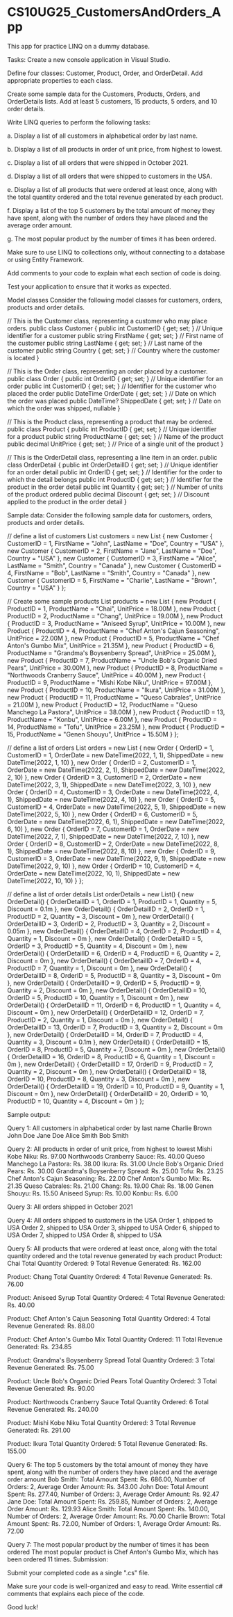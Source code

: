 # CS10UG25_CustomersAndOrders_App
This app for practice LINQ on a dummy database.

Tasks:
Create a new console application in Visual Studio.

Define four classes: Customer, Product, Order, and OrderDetail. Add appropriate properties to each class.

Create some sample data for the Customers, Products, Orders, and OrderDetails lists. Add at least 5 customers, 15 products, 5 orders, and 10 order details.

Write LINQ queries to perform the following tasks:

a. Display a list of all customers in alphabetical order by last name.

b. Display a list of all products in order of unit price, from highest to lowest.

c. Display a list of all orders that were shipped in October 2021.

d. Display a list of all orders that were shipped to customers in the USA.

e. Display a list of all products that were ordered at least once, along with the total quantity ordered and the total revenue generated by each product.

f. Display a list of the top 5 customers by the total amount of money they have spent, along with the number of orders they have placed and the average order amount.

g. The most popular product by the number of times it has been ordered.

Make sure to use LINQ to collections only, without connecting to a database or using Entity Framework.

Add comments to your code to explain what each section of code is doing.

Test your application to ensure that it works as expected.



Model classes
Consider the following model classes for customers, orders, products and order details.

 // This is the Customer class, representing a customer who may place orders.
 public class Customer
 {
  public int CustomerID { get; set; } // Unique identifier for a customer
  public string FirstName { get; set; } // First name of the customer
  public string LastName { get; set; } // Last name of the customer
  public string Country { get; set; } // Country where the customer is located
 }
 
 
 // This is the Order class, representing an order placed by a customer.
 public class Order
 {
  public int OrderID { get; set; } // Unique identifier for an order
  public int CustomerID { get; set; } // Identifier for the customer who placed the order
  public DateTime OrderDate { get; set; } // Date on which the order was placed
  public DateTime? ShippedDate { get; set; } // Date on which the order was shipped, nullable
 }
 
 
 // This is the Product class, representing a product that may be ordered.
 public class Product
 {
  public int ProductID { get; set; } // Unique identifier for a product
  public string ProductName { get; set; } // Name of the product
  public decimal UnitPrice { get; set; } // Price of a single unit of the product
 }
 
 
 // This is the OrderDetail class, representing a line item in an order.
 public class OrderDetail
 {
  public int OrderDetailID { get; set; } // Unique identifier for an order detail
  public int OrderID { get; set; } // Identifier for the order to which the detail belongs
  public int ProductID { get; set; } // Identifier for the product in the order detail
  public int Quantity { get; set; } // Number of units of the product ordered
  public decimal Discount { get; set; } // Discount applied to the product in the order detail
 }




Sample data:
Consider the following sample data for customers, orders, products and order details.

   // define a list of customers
   List<Customer> customers = new List<Customer>
        {
            new Customer { CustomerID = 1, FirstName = "John", LastName = "Doe", Country = "USA" },
            new Customer { CustomerID = 2, FirstName = "Jane", LastName = "Doe", Country = "USA" },
            new Customer { CustomerID = 3, FirstName = "Alice", LastName = "Smith", Country = "Canada" },
            new Customer { CustomerID = 4, FirstName = "Bob", LastName = "Smith", Country = "Canada" },
            new Customer { CustomerID = 5, FirstName = "Charlie", LastName = "Brown", Country = "USA" }
        };
 
   // Create some sample products
   List<Product> products = new List<Product>
        {
            new Product { ProductID = 1, ProductName = "Chai", UnitPrice = 18.00M },
            new Product { ProductID = 2, ProductName = "Chang", UnitPrice = 19.00M },
            new Product { ProductID = 3, ProductName = "Aniseed Syrup", UnitPrice = 10.00M },
            new Product { ProductID = 4, ProductName = "Chef Anton's Cajun Seasoning", UnitPrice = 22.00M },
            new Product { ProductID = 5, ProductName = "Chef Anton's Gumbo Mix", UnitPrice = 21.35M },
            new Product { ProductID = 6, ProductName = "Grandma's Boysenberry Spread", UnitPrice = 25.00M },
            new Product { ProductID = 7, ProductName = "Uncle Bob's Organic Dried Pears", UnitPrice = 30.00M },
            new Product { ProductID = 8, ProductName = "Northwoods Cranberry Sauce", UnitPrice = 40.00M },
            new Product { ProductID = 9, ProductName = "Mishi Kobe Niku", UnitPrice = 97.00M },
            new Product { ProductID = 10, ProductName = "Ikura", UnitPrice = 31.00M },
            new Product { ProductID = 11, ProductName = "Queso Cabrales", UnitPrice = 21.00M },
            new Product { ProductID = 12, ProductName = "Queso Manchego La Pastora", UnitPrice = 38.00M },
            new Product { ProductID = 13, ProductName = "Konbu", UnitPrice = 6.00M },
            new Product { ProductID = 14, ProductName = "Tofu", UnitPrice = 23.25M },
            new Product { ProductID = 15, ProductName = "Genen Shouyu", UnitPrice = 15.50M }
        };
 
   // define a list of orders
   List<Order> orders = new List<Order>
            {
                new Order { OrderID = 1, CustomerID = 1, OrderDate = new DateTime(2022, 1, 1), ShippedDate = new DateTime(2022, 1, 10) },
                new Order { OrderID = 2, CustomerID = 1, OrderDate = new DateTime(2022, 2, 1), ShippedDate = new DateTime(2022, 2, 10) },
                new Order { OrderID = 3, CustomerID = 2, OrderDate = new DateTime(2022, 3, 1), ShippedDate = new DateTime(2022, 3, 10) },
                new Order { OrderID = 4, CustomerID = 3, OrderDate = new DateTime(2022, 4, 1), ShippedDate = new DateTime(2022, 4, 10) },
                new Order { OrderID = 5, CustomerID = 4, OrderDate = new DateTime(2022, 5, 1), ShippedDate = new DateTime(2022, 5, 10) },
                new Order { OrderID = 6, CustomerID = 5, OrderDate = new DateTime(2022, 6, 1), ShippedDate = new DateTime(2022, 6, 10) },
                new Order { OrderID = 7, CustomerID = 1, OrderDate = new DateTime(2022, 7, 1), ShippedDate = new DateTime(2022, 7, 10) },
                new Order { OrderID = 8, CustomerID = 2, OrderDate = new DateTime(2022, 8, 1), ShippedDate = new DateTime(2022, 8, 10) },
                new Order { OrderID = 9, CustomerID = 3, OrderDate = new DateTime(2022, 9, 1), ShippedDate = new DateTime(2022, 9, 10) },
                new Order { OrderID = 10, CustomerID = 4, OrderDate = new DateTime(2022, 10, 1), ShippedDate = new DateTime(2022, 10, 10) }
                };
 
   // define a list of order details
   List<OrderDetail> orderDetails = new List<OrderDetail>()
            {
                new OrderDetail() { OrderDetailID = 1, OrderID = 1, ProductID = 1, Quantity = 5, Discount = 0.1m },
                new OrderDetail() { OrderDetailID = 2, OrderID = 1, ProductID = 2, Quantity = 3, Discount = 0m },
                new OrderDetail() { OrderDetailID = 3, OrderID = 2, ProductID = 3, Quantity = 2, Discount = 0.05m },
                new OrderDetail() { OrderDetailID = 4, OrderID = 2, ProductID = 4, Quantity = 1, Discount = 0m },
                new OrderDetail() { OrderDetailID = 5, OrderID = 3, ProductID = 5, Quantity = 4, Discount = 0m },
                new OrderDetail() { OrderDetailID = 6, OrderID = 4, ProductID = 6, Quantity = 2, Discount = 0m },
                new OrderDetail() { OrderDetailID = 7, OrderID = 4, ProductID = 7, Quantity = 1, Discount = 0m },
                new OrderDetail() { OrderDetailID = 8, OrderID = 5, ProductID = 8, Quantity = 3, Discount = 0m },
                new OrderDetail() { OrderDetailID = 9, OrderID = 5, ProductID = 9, Quantity = 2, Discount = 0m },
                new OrderDetail() { OrderDetailID = 10, OrderID = 5, ProductID = 10, Quantity = 1, Discount = 0m },
                new OrderDetail() { OrderDetailID = 11, OrderID = 6, ProductID = 1, Quantity = 4, Discount = 0m },
                new OrderDetail() { OrderDetailID = 12, OrderID = 7, ProductID = 2, Quantity = 1, Discount = 0m },
                new OrderDetail() { OrderDetailID = 13, OrderID = 7, ProductID = 3, Quantity = 2, Discount = 0m },
                new OrderDetail() { OrderDetailID = 14, OrderID = 7, ProductID = 4, Quantity = 3, Discount = 0.1m },
                new OrderDetail() { OrderDetailID = 15, OrderID = 8, ProductID = 5, Quantity = 7, Discount = 0m },
                new OrderDetail() { OrderDetailID = 16, OrderID = 8, ProductID = 6, Quantity = 1, Discount = 0m },
                new OrderDetail() { OrderDetailID = 17, OrderID = 9, ProductID = 7, Quantity = 2, Discount = 0m },
                new OrderDetail() { OrderDetailID = 18, OrderID = 10, ProductID = 8, Quantity = 3, Discount = 0m },
                new OrderDetail() { OrderDetailID = 19, OrderID = 10, ProductID = 9, Quantity = 1, Discount = 0m },
                new OrderDetail() { OrderDetailID = 20, OrderID = 10, ProductID = 10, Quantity = 4, Discount = 0m }
            };


Sample output:

Query 1: All customers in alphabetical order by last name
Charlie Brown
John Doe
Jane Doe
Alice Smith
Bob Smith
 
Query 2: All products in order of unit price, from highest to lowest
Mishi Kobe Niku: Rs. 97.00
Northwoods Cranberry Sauce: Rs. 40.00
Queso Manchego La Pastora: Rs. 38.00
Ikura: Rs. 31.00
Uncle Bob's Organic Dried Pears: Rs. 30.00
Grandma's Boysenberry Spread: Rs. 25.00
Tofu: Rs. 23.25
Chef Anton's Cajun Seasoning: Rs. 22.00
Chef Anton's Gumbo Mix: Rs. 21.35
Queso Cabrales: Rs. 21.00
Chang: Rs. 19.00
Chai: Rs. 18.00
Genen Shouyu: Rs. 15.50
Aniseed Syrup: Rs. 10.00
Konbu: Rs. 6.00
 
Query 3: All orders shipped in October 2021
 
Query 4: All orders shipped to customers in the USA
Order 1, shipped to USA
Order 2, shipped to USA
Order 3, shipped to USA
Order 6, shipped to USA
Order 7, shipped to USA
Order 8, shipped to USA
 
Query 5: All products that were ordered at least once, along with the total quantity ordered and the total revenue generated by each product
Product: Chai
Total Quantity Ordered: 9
Total Revenue Generated: Rs. 162.00
 
Product: Chang
Total Quantity Ordered: 4
Total Revenue Generated: Rs. 76.00
 
Product: Aniseed Syrup
Total Quantity Ordered: 4
Total Revenue Generated: Rs. 40.00
 
Product: Chef Anton's Cajun Seasoning
Total Quantity Ordered: 4
Total Revenue Generated: Rs. 88.00
 
Product: Chef Anton's Gumbo Mix
Total Quantity Ordered: 11
Total Revenue Generated: Rs. 234.85
 
Product: Grandma's Boysenberry Spread
Total Quantity Ordered: 3
Total Revenue Generated: Rs. 75.00
 
Product: Uncle Bob's Organic Dried Pears
Total Quantity Ordered: 3
Total Revenue Generated: Rs. 90.00
 
Product: Northwoods Cranberry Sauce
Total Quantity Ordered: 6
Total Revenue Generated: Rs. 240.00
 
Product: Mishi Kobe Niku
Total Quantity Ordered: 3
Total Revenue Generated: Rs. 291.00
 
Product: Ikura
Total Quantity Ordered: 5
Total Revenue Generated: Rs. 155.00
 
 
Query 6: The top 5 customers by the total amount of money they have spent, along with the number of orders they have placed and the average order amount
Bob Smith: Total Amount Spent: Rs. 686.00, Number of Orders: 2, Average Order Amount: Rs. 343.00
John Doe: Total Amount Spent: Rs. 277.40, Number of Orders: 3, Average Order Amount: Rs. 92.47
Jane Doe: Total Amount Spent: Rs. 259.85, Number of Orders: 2, Average Order Amount: Rs. 129.93
Alice Smith: Total Amount Spent: Rs. 140.00, Number of Orders: 2, Average Order Amount: Rs. 70.00
Charlie Brown: Total Amount Spent: Rs. 72.00, Number of Orders: 1, Average Order Amount: Rs. 72.00
 
Query 7: The most popular product by the number of times it has been ordered
The most popular product is Chef Anton's Gumbo Mix, which has been ordered 11 times.
Submission:

Submit your completed code as a single ".cs" file.

Make sure your code is well-organized and easy to read. Write essential c# comments that explains each piece of the code.

Good luck!
